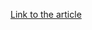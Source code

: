 [Link to the article](https://www.bitdefender.com/en-gb/blog/labs/vulnerabilities-identified-in-lg-webos/)
